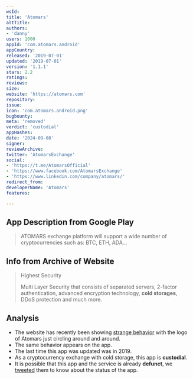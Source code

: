 ```yaml
---
wsId: 
title: 'Atomars'
altTitle: 
authors:
- 'danny'
users: 1000
appId: 'com.atomars.android'
appCountry: 
released: '2019-07-01'
updated: '2019-07-01'
version: '1.1.1'
stars: 2.2
ratings: 
reviews: 
size: 
website: 'https://atomars.com'
repository: 
issue: 
icon: 'com.atomars.android.png'
bugbounty: 
meta: 'removed'
verdict: 'custodial'
appHashes: 
date: '2024-09-08'
signer: 
reviewArchive: 
twitter: 'AtomarsExchange'
social:
- 'https://t.me/AtomarsOfficial'
- 'https://www.facebook.com/AtomarsExchange'
- 'https://www.linkedin.com/company/atomars/'
redirect_from: 
developerName: 'Atomars'
features: 

---
```


## App Description from Google Play 

> ATOMARS exchange platform will support a wide number of cryptocurrencies such as: BTC, ETH, ADA...

## Info from Archive of Website 

> Highest Security 
>
> Multi Layer Security that consists of separated servers, 2-factor authentication, advanced encryption technology, **cold storages**, DDoS protection and much more.

## Analysis 

- The website has recently been showing [strange behavior](https://twitter.com/BitcoinWalletz/status/1656599818180112387) with the logo of Atomars just circling around and around. 
- The same behavior appears on the app.
- The last time this app was updated was in 2019. 
- As a cryptocurrency exchange with cold storage, this app is **custodial**. 
- It is possible that this app and the service is already **defunct**, we [tweeted](https://twitter.com/BitcoinWalletz/status/1656600794786041857) them to know about the status of the app. 

